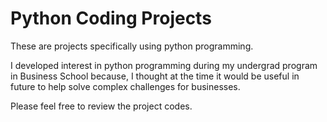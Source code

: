 # Python Coding Projects

These are projects specifically using python programming. 

I developed interest in python programming during my undergrad program in Business School because, I thought at the time it would be useful in future to help solve complex challenges for businesses. 

Please feel free to review the project codes.
